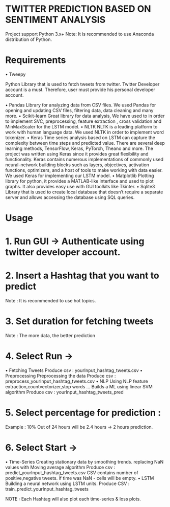 # TWITTER PREDICTION BASED ON SENTIMENT ANALYSIS

Project support Python 3.x+
Note: It is recommended to use Anaconda distribution of Python.

# Requirements #
•	Tweepy

Python Library that is used to fetch tweets from twitter. Twitter Developer account is a must. Therefore, user must provide his personal developer account. 

•	Pandas
Library for analyzing data from CSV files. We used Pandas for opening and updating CSV files, filtering data, data cleaning and many more.
•	Scikit-learn
Great library for data analysis, We have used to in order to implement SVC, preprocessing, feature extraction ,  cross validation and MinMaxScaler for the LSTM model.
•	NLTK
NLTK is a leading platform to work with human language data. We used NLTK in order to implement word tokenizer.
•	Keras
Time series analysis based on LSTM can capture the complexity between time steps and predicted value. There are several deep learning methods, TensorFlow, Keras, PyTorch, Theano and more.
The project was written using Keras since it provides great flexibility and functionality. Keras contains numerous implementations of commonly used neural-network building blocks such as layers, objectives, activation functions, optimizers, and a host of tools to make working with data easier. We used Keras for implementing our LSTM model.
•	Matplotlib
Plotting library for python, it provides a MATLAB-like interface and used to plot graphs. It also provides easy use with GUI toolkits like Tkinter.
•	Sqlite3
Library that is used to create local database that doesn’t require a separate server and allows accessing the database using SQL queries.


# Usage #

# 1. Run GUI -> Authenticate using twitter developer account. #

# 2. Insert a Hashtag that you want to predict #
Note : It is recommended to use hot topics.

# 3. Set duration for fetching tweets #
Note : The more data, the better prediction

# 4. Select Run -> #
   • Fetching Tweets 
   Produce csv : yourInput_hashtag_tweets.csv
   • Preprocessing
   Preprocessing the data
   Produce csv : preprocess_yourInput_hashtag_tweets.csv
   • NLP
   Using NLP feature extraction,countvectorizer,stop words ...
   Builds a ML using linear SVM algorithm
   Produce csv : yourInput_hashtag_tweets_pred
   
# 5. Select percentage for prediction : #
   Example : 10% Out of 24 hours will be 2.4 hours -> 2 hours prediction.
   
# 6. Select Start -> #
   • Time-Series
   Creating stationary data by smoothing trends. replacing NaN values with Moving average algorithm 
   Produce csv : predict_yourInput_hashtag_tweets.csv
   CSV contains number of positive,negative tweets. if time was NaN - cells will be empty.
   • LSTM
   Building a neural network using LSTM units.
   Produce CSV : train_predict_yourInput_hashtag_tweets
   
   NOTE :   Each Hashtag will also plot each time-series & loss plots.
   
